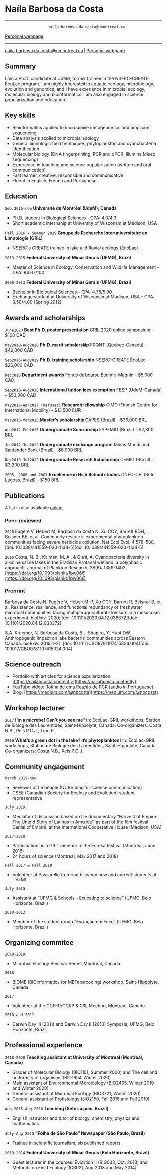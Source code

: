 
Naíla Barbosa da Costa
===========
-------------------    ------------------------------------
                       naila.barbosa.da.costa@umontreal.ca
<a href="https://nailacosta.weebly.com/">Personal webpage</a>
-------------------     ------------------------------------

<div id="webaddress">
<a href="naila.barbosa.da.costa@umontreal.ca">naila.barbosa.da.costa@umontreal.ca</a>
| <a href="https://nailacosta.weebly.com/">Personal webpage</a>
</div>


Summary
-------

I am a Ph.D. candidate at UdeM, former trainee in the NSERC-CREATE ÉcoLac program. I am highly interested in aquatic ecology, microbiology, evolution and genomics, and I have experience in microbial ecology, molecular biology and bioinformatics. I am also engaged in science popularization and education.

Key skills
-------
* Bioinformatics applied to microbiome metagenomics and amplicon sequencing
*	Data analysis applied to microbial ecology
*	General limnologic field techniques, phytoplankton and cyanobacteria identification
*	Molecular biology (DNA fingerprinting, PCR and qPCR, Illumina Miseq sequencing) 
*	Experience in teaching and science popularization (written and oral communication)
*	Fast learner, creative, responsible and communicative
* Fluent in English, French and Portuguese

Education
-------
`Sep.2016-now`
__Université de Montréal (UdeM), Canada__
- Ph.D. student in Biological Sciences - GPA: 4.0/4.3
- Short academic internship at University of Wisconsin at Madison, USA

`Fall 2016 - Summer 2019`
__Groupe de Recherche Interuniversitaire en Limnologie (GRIL)__
- NSERC's CREATE trainee in lake and fluvial ecology (ÉcoLac)

`2013-2015`
__Federal University of Minas Gerais (UFMG), Brazil__
- Master of Science in Ecology, Conservation and Wildlife Management - GPA: 94.67/100

`2008-2013`
__Federal University of Minas Gerais (UFMG), Brazil__
- Bachelor in Biological Sciences - GPA: 4.78/5.00
- Exchange student at University of Wisconsin at Madison, USA - GPA: 3.50/4.00 (Spring 2012)

Awards and scholarships
-------
`June2020`
**Best Ph.D. poster presentation** GRIL 2020 online symposium - $100 CAD

`May2018-Aug2020`
**Ph.D. merit scholarship** FRQNT (Quebec-Canada) - $49,000 CAD

`Sep2016-Aug2019`
**Ph.D. training scholarship** NSERC-CREATE ÉcoLac - $26,000 CAD

`Dec2016`
**Department awards** Fonds de bourse Étienne-Magnin - $5,000 CAD

`Sep2016-Aug2018`
**International tuition fees exemption** FESP (UdeM-Canada) - $53,000 CAD

`May2016-Apr2017 (Refused)`
**Research fellowship** CIMO (Finnish Centre for International Mobility) - $13,500 EUR

`Mar2013-Mar2015`
**Master’s scholarship** CAPES (Brazil) - $36,000 BRL

`Aug2012-Feb2013`
**Undergraduate Scholarship** FAPEMIG (Brazil) - $2,800 BRL

`Jan2012-Jun2012`
**Undergraduate exchange program** Minas Mundi and Santander Bank (Brazil) - $6,000 BRL

`Dec2010-Jul2012`
**Undergraduate Research Scholarship** CEMIG (Brazil) - $3,200 BRL

`2005, 2006 and 2007`
**Excellence in High School studies** CNEC-CEI (Sete Lagoas, Brazil) - $150 BRL

Publications
-------
A list is also available [online](https://orcid.org/0000-0002-7158-933X)

### Peer-reviewed
`2020`
Fugère V, Hébert M, Barbosa da Costa N, Xu CCY, Barrett RDH, Beisner BE, et al. Community rescue in experimental phytoplankton communities facing severe herbicide pollution. Nat Ecol Evol. 4:578–588. [doi: 10.1038/s41559-020-1134-5](doi: 10.1038/s41559-020-1134-5)

`2016`
Costa, N. B., Kolman, M. A., & Giani, A. Cyanobacteria diversity in alkaline saline lakes in the Brazilian Pantanal wetland: a polyphasic approach. Journal of Plankton Research, 38(6): 1389-1403. [https://doi.org/10.1093/plankt/fbw066](https://doi.org/10.1093/plankt/fbw066)


### Preprint

Barbosa da Costa N, Fugère V, Hébert M-P, Xu CCY, Barrett R, Beisner B, et al. Resistance, resilience, and functional redundancy of freshwater microbial communities facing multiple agricultural stressors in a mesocosm experiment. bioRxiv. 2020; [doi: 10.1101/2020.04.12.038372](doi: 10.1101/2020.04.12.038372)

S.A. Kraemer, N. Barbosa da Costa, B.J. Shapiro, Y. Huot DW. Anthropogenic impact on lake bacterial communities across Eastern Canada. bioRxiv. 2019;1–21. [doi: 10.1017/CBO9781107415324.004](doi: 10.1017/CBO9781107415324.004)

Science outreach
-------
- Portfolio with articles for science popularization: [https://nailabcosta.contently](https://nailabcosta.contently)
- YouTube video: [Rotina de uma Reação de PCR (audio in Portuguese)](https://www.youtube.com/watch?v=rn40R5w5Fkw)
- Blog: [https://medium.com/@nbcosta](https://medium.com/@nbcosta)


Workshop lecturer
-------
`2017`
**I’m a microbe! Can’t you see me?** In: ÉcoLac-GRIL workshops, Station de Biologie des Laurentides, Saint-Hippolyte, Canada. Co-organizers: Costa N.B., Reis P.C.J., Tran P. 

`2016`
**What’s a green dot in the lake? It’s phytoplankton!** In: ÉcoLac-GRIL workshops, Station de Biologie des Laurentides, Saint-Hippolyte, Canada. Co-organizers: Costa N.B., Reis P.C.J.


Community engagement
-------
`March 2019-now`
- Reviewer of Le beagle (QCBS blog for science communication)
- CSEE (Canadian Society for Ecology and Evolution) student representative

`July 2019`
- Mediator of discussion based on the documentary  “Harvest of Empire: The Untold Story of Latinos in America”, as part of the film festival Denial of Empire, at the International Cooperative House (Madison, USA)

`2017-2018`
- Participation as a GRIL member of the Eureka festival (Montreal, June 2018)
- 24 hours of science (Montreal, May 2017 and 2018)

`Fall 2017 & Fall 2018`
- Volunteer at Passarelle (tutoring between new and current students at UdeM)

`July 2015`
- Assistant at “UFMG & Schools – Educating to science” (UFMG, Belo Horizonte, Brazil)

`2010-2012`
- Member of the student group “Evolução em Foco” (UFMG, Belo Horizonte, Brazil)


Organizing commitee
-------
`2018-2019`
- Microbial Ecology Seminar Series, Montreal, Canada

`2018`
- BIOME (BIOinformatics for METabarcoding) workshop, Saint-Hippolyte, Canada

`2017`
- Volunteer at the CCFFR/CCRP & CSL Meeting, Montreal, Canada

`2010 and 2011`
- Darwin Day III (2011) and Darwin Day II (2010) Symposia, UFMG, Belo Horizonte, Brazil

Professional experience
-------
`2018-2020`
__Teaching assistant at University of Montreal (Montreal, Canada)__
- Grader of Molecular Biology (BIO1101, Summer 2020) and The cell and uniformity of organisms (BIO1954, Winter 2020)
- Main assistant of Environmental Microbiology (BIO2405, Winter 2019 and Winter 2020)
- General assistant of Microbial Ecology (BIO3721, Winter 2020)
- General assistant of Protistology (BIO2150, Fall 2018 and Fall 2019)

`Aug.2015-Aug.2016`
__Teaching (Sete Lagoas, Brazil)__	  
- English instructor and tutor of biology, chemistry, physics and mathematics

`July-Aug.2015`
__“Folha de São Paulo” Newspaper (São Paulo, Brazil)__			     	                 
- Trainee in scientific journalism, six published reports

`2013-2014`
__Federal University of Minas Gerais (Belo Horizonte, Brazil)__
- Guest lecturer in the courses: Evolution II (BIG033, Oct. 2013) and Methods on Field Ecology (ICB021, Aug.2013 and May 2014)

<!-- 
### Hidden info
-->


